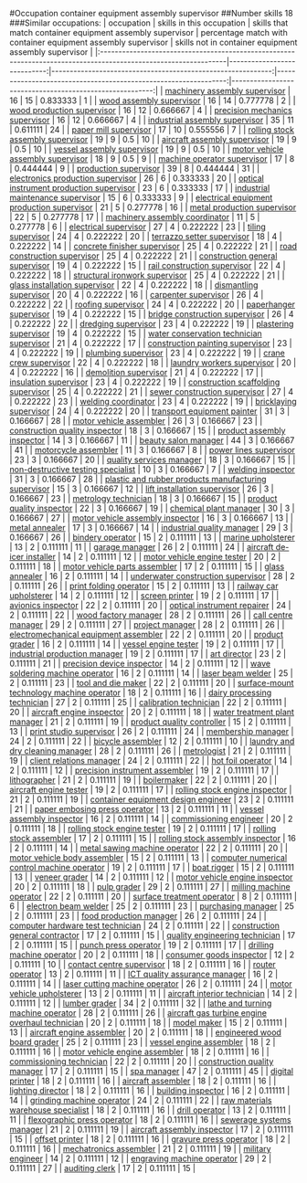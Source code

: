 #Occupation container equipment assembly supervisor
##Number skills 18
###Similar occupations:
| occupation                                                                                                      |   skills in this occupation |   skills that match container equipment assembly supervisor |   percentage match with container equipment assembly supervisor |   skills not in container equipment assembly supervisor |
|:----------------------------------------------------------------------------------------------------------------|----------------------------:|------------------------------------------------------------:|----------------------------------------------------------------:|--------------------------------------------------------:|
| [machinery assembly supervisor](machinery_assembly_supervisor.md)                                               |                          16 |                                                          15 |                                                        0.833333 |                                                       1 |
| [wood assembly supervisor](wood_assembly_supervisor.md)                                                         |                          16 |                                                          14 |                                                        0.777778 |                                                       2 |
| [wood production supervisor](wood_production_supervisor.md)                                                     |                          16 |                                                          12 |                                                        0.666667 |                                                       4 |
| [precision mechanics supervisor](precision_mechanics_supervisor.md)                                             |                          16 |                                                          12 |                                                        0.666667 |                                                       4 |
| [industrial assembly supervisor](industrial_assembly_supervisor.md)                                             |                          35 |                                                          11 |                                                        0.611111 |                                                      24 |
| [paper mill supervisor](paper_mill_supervisor.md)                                                               |                          17 |                                                          10 |                                                        0.555556 |                                                       7 |
| [rolling stock assembly supervisor](rolling_stock_assembly_supervisor.md)                                       |                          19 |                                                           9 |                                                        0.5      |                                                      10 |
| [aircraft assembly supervisor](aircraft_assembly_supervisor.md)                                                 |                          19 |                                                           9 |                                                        0.5      |                                                      10 |
| [vessel assembly supervisor](vessel_assembly_supervisor.md)                                                     |                          19 |                                                           9 |                                                        0.5      |                                                      10 |
| [motor vehicle assembly supervisor](motor_vehicle_assembly_supervisor.md)                                       |                          18 |                                                           9 |                                                        0.5      |                                                       9 |
| [machine operator supervisor](machine_operator_supervisor.md)                                                   |                          17 |                                                           8 |                                                        0.444444 |                                                       9 |
| [production supervisor](production_supervisor.md)                                                               |                          39 |                                                           8 |                                                        0.444444 |                                                      31 |
| [electronics production supervisor](electronics_production_supervisor.md)                                       |                          26 |                                                           6 |                                                        0.333333 |                                                      20 |
| [optical instrument production supervisor](optical_instrument_production_supervisor.md)                         |                          23 |                                                           6 |                                                        0.333333 |                                                      17 |
| [industrial maintenance supervisor](industrial_maintenance_supervisor.md)                                       |                          15 |                                                           6 |                                                        0.333333 |                                                       9 |
| [electrical equipment production supervisor](electrical_equipment_production_supervisor.md)                     |                          21 |                                                           5 |                                                        0.277778 |                                                      16 |
| [metal production supervisor](metal_production_supervisor.md)                                                   |                          22 |                                                           5 |                                                        0.277778 |                                                      17 |
| [machinery assembly coordinator](machinery_assembly_coordinator.md)                                             |                          11 |                                                           5 |                                                        0.277778 |                                                       6 |
| [electrical supervisor](electrical_supervisor.md)                                                               |                          27 |                                                           4 |                                                        0.222222 |                                                      23 |
| [tiling supervisor](tiling_supervisor.md)                                                                       |                          24 |                                                           4 |                                                        0.222222 |                                                      20 |
| [terrazzo setter supervisor](terrazzo_setter_supervisor.md)                                                     |                          18 |                                                           4 |                                                        0.222222 |                                                      14 |
| [concrete finisher supervisor](concrete_finisher_supervisor.md)                                                 |                          25 |                                                           4 |                                                        0.222222 |                                                      21 |
| [road construction supervisor](road_construction_supervisor.md)                                                 |                          25 |                                                           4 |                                                        0.222222 |                                                      21 |
| [construction general supervisor](construction_general_supervisor.md)                                           |                          19 |                                                           4 |                                                        0.222222 |                                                      15 |
| [rail construction supervisor](rail_construction_supervisor.md)                                                 |                          22 |                                                           4 |                                                        0.222222 |                                                      18 |
| [structural ironwork supervisor](structural_ironwork_supervisor.md)                                             |                          25 |                                                           4 |                                                        0.222222 |                                                      21 |
| [glass installation supervisor](glass_installation_supervisor.md)                                               |                          22 |                                                           4 |                                                        0.222222 |                                                      18 |
| [dismantling supervisor](dismantling_supervisor.md)                                                             |                          20 |                                                           4 |                                                        0.222222 |                                                      16 |
| [carpenter supervisor](carpenter_supervisor.md)                                                                 |                          26 |                                                           4 |                                                        0.222222 |                                                      22 |
| [roofing supervisor](roofing_supervisor.md)                                                                     |                          24 |                                                           4 |                                                        0.222222 |                                                      20 |
| [paperhanger supervisor](paperhanger_supervisor.md)                                                             |                          19 |                                                           4 |                                                        0.222222 |                                                      15 |
| [bridge construction supervisor](bridge_construction_supervisor.md)                                             |                          26 |                                                           4 |                                                        0.222222 |                                                      22 |
| [dredging supervisor](dredging_supervisor.md)                                                                   |                          23 |                                                           4 |                                                        0.222222 |                                                      19 |
| [plastering supervisor](plastering_supervisor.md)                                                               |                          19 |                                                           4 |                                                        0.222222 |                                                      15 |
| [water conservation technician supervisor](water_conservation_technician_supervisor.md)                         |                          21 |                                                           4 |                                                        0.222222 |                                                      17 |
| [construction painting supervisor](construction_painting_supervisor.md)                                         |                          23 |                                                           4 |                                                        0.222222 |                                                      19 |
| [plumbing supervisor](plumbing_supervisor.md)                                                                   |                          23 |                                                           4 |                                                        0.222222 |                                                      19 |
| [crane crew supervisor](crane_crew_supervisor.md)                                                               |                          22 |                                                           4 |                                                        0.222222 |                                                      18 |
| [laundry workers supervisor](laundry_workers_supervisor.md)                                                     |                          20 |                                                           4 |                                                        0.222222 |                                                      16 |
| [demolition supervisor](demolition_supervisor.md)                                                               |                          21 |                                                           4 |                                                        0.222222 |                                                      17 |
| [insulation supervisor](insulation_supervisor.md)                                                               |                          23 |                                                           4 |                                                        0.222222 |                                                      19 |
| [construction scaffolding supervisor](construction_scaffolding_supervisor.md)                                   |                          25 |                                                           4 |                                                        0.222222 |                                                      21 |
| [sewer construction supervisor](sewer_construction_supervisor.md)                                               |                          27 |                                                           4 |                                                        0.222222 |                                                      23 |
| [welding coordinator](welding_coordinator.md)                                                                   |                          23 |                                                           4 |                                                        0.222222 |                                                      19 |
| [bricklaying supervisor](bricklaying_supervisor.md)                                                             |                          24 |                                                           4 |                                                        0.222222 |                                                      20 |
| [transport equipment painter](transport_equipment_painter.md)                                                   |                          31 |                                                           3 |                                                        0.166667 |                                                      28 |
| [motor vehicle assembler](motor_vehicle_assembler.md)                                                           |                          26 |                                                           3 |                                                        0.166667 |                                                      23 |
| [construction quality inspector](construction_quality_inspector.md)                                             |                          18 |                                                           3 |                                                        0.166667 |                                                      15 |
| [product assembly inspector](product_assembly_inspector.md)                                                     |                          14 |                                                           3 |                                                        0.166667 |                                                      11 |
| [beauty salon manager](beauty_salon_manager.md)                                                                 |                          44 |                                                           3 |                                                        0.166667 |                                                      41 |
| [motorcycle assembler](motorcycle_assembler.md)                                                                 |                          11 |                                                           3 |                                                        0.166667 |                                                       8 |
| [power lines supervisor](power_lines_supervisor.md)                                                             |                          23 |                                                           3 |                                                        0.166667 |                                                      20 |
| [quality services manager](quality_services_manager.md)                                                         |                          18 |                                                           3 |                                                        0.166667 |                                                      15 |
| [non-destructive testing specialist](non-destructive_testing_specialist.md)                                     |                          10 |                                                           3 |                                                        0.166667 |                                                       7 |
| [welding inspector](welding_inspector.md)                                                                       |                          31 |                                                           3 |                                                        0.166667 |                                                      28 |
| [plastic and rubber products manufacturing supervisor](plastic_and_rubber_products_manufacturing_supervisor.md) |                          15 |                                                           3 |                                                        0.166667 |                                                      12 |
| [lift installation supervisor](lift_installation_supervisor.md)                                                 |                          26 |                                                           3 |                                                        0.166667 |                                                      23 |
| [metrology technician](metrology_technician.md)                                                                 |                          18 |                                                           3 |                                                        0.166667 |                                                      15 |
| [product quality inspector](product_quality_inspector.md)                                                       |                          22 |                                                           3 |                                                        0.166667 |                                                      19 |
| [chemical plant manager](chemical_plant_manager.md)                                                             |                          30 |                                                           3 |                                                        0.166667 |                                                      27 |
| [motor vehicle assembly inspector](motor_vehicle_assembly_inspector.md)                                         |                          16 |                                                           3 |                                                        0.166667 |                                                      13 |
| [metal annealer](metal_annealer.md)                                                                             |                          17 |                                                           3 |                                                        0.166667 |                                                      14 |
| [industrial quality manager](industrial_quality_manager.md)                                                     |                          29 |                                                           3 |                                                        0.166667 |                                                      26 |
| [bindery operator](bindery_operator.md)                                                                         |                          15 |                                                           2 |                                                        0.111111 |                                                      13 |
| [marine upholsterer](marine_upholsterer.md)                                                                     |                          13 |                                                           2 |                                                        0.111111 |                                                      11 |
| [garage manager](garage_manager.md)                                                                             |                          26 |                                                           2 |                                                        0.111111 |                                                      24 |
| [aircraft de-icer installer](aircraft_de-icer_installer.md)                                                     |                          14 |                                                           2 |                                                        0.111111 |                                                      12 |
| [motor vehicle engine tester](motor_vehicle_engine_tester.md)                                                   |                          20 |                                                           2 |                                                        0.111111 |                                                      18 |
| [motor vehicle parts assembler](motor_vehicle_parts_assembler.md)                                               |                          17 |                                                           2 |                                                        0.111111 |                                                      15 |
| [glass annealer](glass_annealer.md)                                                                             |                          16 |                                                           2 |                                                        0.111111 |                                                      14 |
| [underwater construction supervisor](underwater_construction_supervisor.md)                                     |                          28 |                                                           2 |                                                        0.111111 |                                                      26 |
| [print folding operator](print_folding_operator.md)                                                             |                          15 |                                                           2 |                                                        0.111111 |                                                      13 |
| [railway car upholsterer](railway_car_upholsterer.md)                                                           |                          14 |                                                           2 |                                                        0.111111 |                                                      12 |
| [screen printer](screen_printer.md)                                                                             |                          19 |                                                           2 |                                                        0.111111 |                                                      17 |
| [avionics inspector](avionics_inspector.md)                                                                     |                          22 |                                                           2 |                                                        0.111111 |                                                      20 |
| [optical instrument repairer](optical_instrument_repairer.md)                                                   |                          24 |                                                           2 |                                                        0.111111 |                                                      22 |
| [wood factory manager](wood_factory_manager.md)                                                                 |                          28 |                                                           2 |                                                        0.111111 |                                                      26 |
| [call centre manager](call_centre_manager.md)                                                                   |                          29 |                                                           2 |                                                        0.111111 |                                                      27 |
| [project manager](project_manager.md)                                                                           |                          28 |                                                           2 |                                                        0.111111 |                                                      26 |
| [electromechanical equipment assembler](electromechanical_equipment_assembler.md)                               |                          22 |                                                           2 |                                                        0.111111 |                                                      20 |
| [product grader](product_grader.md)                                                                             |                          16 |                                                           2 |                                                        0.111111 |                                                      14 |
| [vessel engine tester](vessel_engine_tester.md)                                                                 |                          19 |                                                           2 |                                                        0.111111 |                                                      17 |
| [industrial production manager](industrial_production_manager.md)                                               |                          19 |                                                           2 |                                                        0.111111 |                                                      17 |
| [art director](art_director.md)                                                                                 |                          23 |                                                           2 |                                                        0.111111 |                                                      21 |
| [precision device inspector](precision_device_inspector.md)                                                     |                          14 |                                                           2 |                                                        0.111111 |                                                      12 |
| [wave soldering machine operator](wave_soldering_machine_operator.md)                                           |                          16 |                                                           2 |                                                        0.111111 |                                                      14 |
| [laser beam welder](laser_beam_welder.md)                                                                       |                          25 |                                                           2 |                                                        0.111111 |                                                      23 |
| [tool and die maker](tool_and_die_maker.md)                                                                     |                          22 |                                                           2 |                                                        0.111111 |                                                      20 |
| [surface-mount technology machine operator](surface-mount_technology_machine_operator.md)                       |                          18 |                                                           2 |                                                        0.111111 |                                                      16 |
| [dairy processing technician](dairy_processing_technician.md)                                                   |                          27 |                                                           2 |                                                        0.111111 |                                                      25 |
| [calibration technician](calibration_technician.md)                                                             |                          22 |                                                           2 |                                                        0.111111 |                                                      20 |
| [aircraft engine inspector](aircraft_engine_inspector.md)                                                       |                          20 |                                                           2 |                                                        0.111111 |                                                      18 |
| [water treatment plant manager](water_treatment_plant_manager.md)                                               |                          21 |                                                           2 |                                                        0.111111 |                                                      19 |
| [product quality controller](product_quality_controller.md)                                                     |                          15 |                                                           2 |                                                        0.111111 |                                                      13 |
| [print studio supervisor](print_studio_supervisor.md)                                                           |                          26 |                                                           2 |                                                        0.111111 |                                                      24 |
| [membership manager](membership_manager.md)                                                                     |                          24 |                                                           2 |                                                        0.111111 |                                                      22 |
| [bicycle assembler](bicycle_assembler.md)                                                                       |                          12 |                                                           2 |                                                        0.111111 |                                                      10 |
| [laundry and dry cleaning manager](laundry_and_dry_cleaning_manager.md)                                         |                          28 |                                                           2 |                                                        0.111111 |                                                      26 |
| [metrologist](metrologist.md)                                                                                   |                          21 |                                                           2 |                                                        0.111111 |                                                      19 |
| [client relations manager](client_relations_manager.md)                                                         |                          24 |                                                           2 |                                                        0.111111 |                                                      22 |
| [hot foil operator](hot_foil_operator.md)                                                                       |                          14 |                                                           2 |                                                        0.111111 |                                                      12 |
| [precision instrument assembler](precision_instrument_assembler.md)                                             |                          19 |                                                           2 |                                                        0.111111 |                                                      17 |
| [lithographer](lithographer.md)                                                                                 |                          21 |                                                           2 |                                                        0.111111 |                                                      19 |
| [boilermaker](boilermaker.md)                                                                                   |                          22 |                                                           2 |                                                        0.111111 |                                                      20 |
| [aircraft engine tester](aircraft_engine_tester.md)                                                             |                          19 |                                                           2 |                                                        0.111111 |                                                      17 |
| [rolling stock engine inspector](rolling_stock_engine_inspector.md)                                             |                          21 |                                                           2 |                                                        0.111111 |                                                      19 |
| [container equipment design engineer](container_equipment_design_engineer.md)                                   |                          23 |                                                           2 |                                                        0.111111 |                                                      21 |
| [paper embosing press operator](paper_embosing_press_operator.md)                                               |                          13 |                                                           2 |                                                        0.111111 |                                                      11 |
| [vessel assembly inspector](vessel_assembly_inspector.md)                                                       |                          16 |                                                           2 |                                                        0.111111 |                                                      14 |
| [commissioning engineer](commissioning_engineer.md)                                                             |                          20 |                                                           2 |                                                        0.111111 |                                                      18 |
| [rolling stock engine tester](rolling_stock_engine_tester.md)                                                   |                          19 |                                                           2 |                                                        0.111111 |                                                      17 |
| [rolling stock assembler](rolling_stock_assembler.md)                                                           |                          17 |                                                           2 |                                                        0.111111 |                                                      15 |
| [rolling stock assembly inspector](rolling_stock_assembly_inspector.md)                                         |                          16 |                                                           2 |                                                        0.111111 |                                                      14 |
| [metal sawing machine operator](metal_sawing_machine_operator.md)                                               |                          22 |                                                           2 |                                                        0.111111 |                                                      20 |
| [motor vehicle body assembler](motor_vehicle_body_assembler.md)                                                 |                          15 |                                                           2 |                                                        0.111111 |                                                      13 |
| [computer numerical control machine operator](computer_numerical_control_machine_operator.md)                   |                          19 |                                                           2 |                                                        0.111111 |                                                      17 |
| [boat rigger](boat_rigger.md)                                                                                   |                          15 |                                                           2 |                                                        0.111111 |                                                      13 |
| [veneer grader](veneer_grader.md)                                                                               |                          14 |                                                           2 |                                                        0.111111 |                                                      12 |
| [motor vehicle engine inspector](motor_vehicle_engine_inspector.md)                                             |                          20 |                                                           2 |                                                        0.111111 |                                                      18 |
| [pulp grader](pulp_grader.md)                                                                                   |                          29 |                                                           2 |                                                        0.111111 |                                                      27 |
| [milling machine operator](milling_machine_operator.md)                                                         |                          22 |                                                           2 |                                                        0.111111 |                                                      20 |
| [surface treatment operator](surface_treatment_operator.md)                                                     |                           8 |                                                           2 |                                                        0.111111 |                                                       6 |
| [electron beam welder](electron_beam_welder.md)                                                                 |                          25 |                                                           2 |                                                        0.111111 |                                                      23 |
| [purchasing manager](purchasing_manager.md)                                                                     |                          25 |                                                           2 |                                                        0.111111 |                                                      23 |
| [food production manager](food_production_manager.md)                                                           |                          26 |                                                           2 |                                                        0.111111 |                                                      24 |
| [computer hardware test technician](computer_hardware_test_technician.md)                                       |                          24 |                                                           2 |                                                        0.111111 |                                                      22 |
| [construction general contractor](construction_general_contractor.md)                                           |                          17 |                                                           2 |                                                        0.111111 |                                                      15 |
| [quality engineering technician](quality_engineering_technician.md)                                             |                          17 |                                                           2 |                                                        0.111111 |                                                      15 |
| [punch press operator](punch_press_operator.md)                                                                 |                          19 |                                                           2 |                                                        0.111111 |                                                      17 |
| [drilling machine operator](drilling_machine_operator.md)                                                       |                          20 |                                                           2 |                                                        0.111111 |                                                      18 |
| [consumer goods inspector](consumer_goods_inspector.md)                                                         |                          12 |                                                           2 |                                                        0.111111 |                                                      10 |
| [contact centre supervisor](contact_centre_supervisor.md)                                                       |                          18 |                                                           2 |                                                        0.111111 |                                                      16 |
| [router operator](router_operator.md)                                                                           |                          13 |                                                           2 |                                                        0.111111 |                                                      11 |
| [ICT quality assurance manager](ICT_quality_assurance_manager.md)                                               |                          16 |                                                           2 |                                                        0.111111 |                                                      14 |
| [laser cutting machine operator](laser_cutting_machine_operator.md)                                             |                          26 |                                                           2 |                                                        0.111111 |                                                      24 |
| [motor vehicle upholsterer](motor_vehicle_upholsterer.md)                                                       |                          13 |                                                           2 |                                                        0.111111 |                                                      11 |
| [aircraft interior technician](aircraft_interior_technician.md)                                                 |                          14 |                                                           2 |                                                        0.111111 |                                                      12 |
| [lumber grader](lumber_grader.md)                                                                               |                          34 |                                                           2 |                                                        0.111111 |                                                      32 |
| [lathe and turning machine operator](lathe_and_turning_machine_operator.md)                                     |                          28 |                                                           2 |                                                        0.111111 |                                                      26 |
| [aircraft gas turbine engine overhaul technician](aircraft_gas_turbine_engine_overhaul_technician.md)           |                          20 |                                                           2 |                                                        0.111111 |                                                      18 |
| [model maker](model_maker.md)                                                                                   |                          15 |                                                           2 |                                                        0.111111 |                                                      13 |
| [aircraft engine assembler](aircraft_engine_assembler.md)                                                       |                          20 |                                                           2 |                                                        0.111111 |                                                      18 |
| [engineered wood board grader](engineered_wood_board_grader.md)                                                 |                          25 |                                                           2 |                                                        0.111111 |                                                      23 |
| [vessel engine assembler](vessel_engine_assembler.md)                                                           |                          18 |                                                           2 |                                                        0.111111 |                                                      16 |
| [motor vehicle engine assembler](motor_vehicle_engine_assembler.md)                                             |                          18 |                                                           2 |                                                        0.111111 |                                                      16 |
| [commissioning technician](commissioning_technician.md)                                                         |                          22 |                                                           2 |                                                        0.111111 |                                                      20 |
| [construction quality manager](construction_quality_manager.md)                                                 |                          17 |                                                           2 |                                                        0.111111 |                                                      15 |
| [spa manager](spa_manager.md)                                                                                   |                          47 |                                                           2 |                                                        0.111111 |                                                      45 |
| [digital printer](digital_printer.md)                                                                           |                          18 |                                                           2 |                                                        0.111111 |                                                      16 |
| [aircraft assembler](aircraft_assembler.md)                                                                     |                          18 |                                                           2 |                                                        0.111111 |                                                      16 |
| [lighting director](lighting_director.md)                                                                       |                          18 |                                                           2 |                                                        0.111111 |                                                      16 |
| [building inspector](building_inspector.md)                                                                     |                          16 |                                                           2 |                                                        0.111111 |                                                      14 |
| [grinding machine operator](grinding_machine_operator.md)                                                       |                          24 |                                                           2 |                                                        0.111111 |                                                      22 |
| [raw materials warehouse specialist](raw_materials_warehouse_specialist.md)                                     |                          18 |                                                           2 |                                                        0.111111 |                                                      16 |
| [drill operator](drill_operator.md)                                                                             |                          13 |                                                           2 |                                                        0.111111 |                                                      11 |
| [flexographic press operator](flexographic_press_operator.md)                                                   |                          18 |                                                           2 |                                                        0.111111 |                                                      16 |
| [sewerage systems manager](sewerage_systems_manager.md)                                                         |                          21 |                                                           2 |                                                        0.111111 |                                                      19 |
| [aircraft assembly inspector](aircraft_assembly_inspector.md)                                                   |                          17 |                                                           2 |                                                        0.111111 |                                                      15 |
| [offset printer](offset_printer.md)                                                                             |                          18 |                                                           2 |                                                        0.111111 |                                                      16 |
| [gravure press operator](gravure_press_operator.md)                                                             |                          18 |                                                           2 |                                                        0.111111 |                                                      16 |
| [mechatronics assembler](mechatronics_assembler.md)                                                             |                          21 |                                                           2 |                                                        0.111111 |                                                      19 |
| [military engineer](military_engineer.md)                                                                       |                          14 |                                                           2 |                                                        0.111111 |                                                      12 |
| [engraving machine operator](engraving_machine_operator.md)                                                     |                          29 |                                                           2 |                                                        0.111111 |                                                      27 |
| [auditing clerk](auditing_clerk.md)                                                                             |                          17 |                                                           2 |                                                        0.111111 |                                                      15 |
